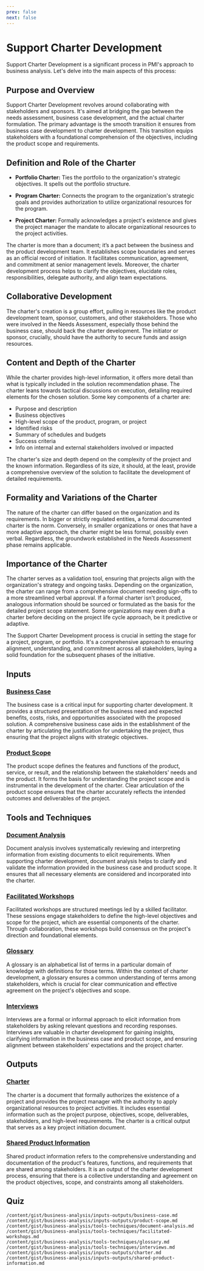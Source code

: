 ```yaml
---
prev: false
next: false
---
```


# Support Charter Development

Support Charter Development is a significant process in PMI's approach to business analysis. Let's delve into the main aspects of this process:

## Purpose and Overview

Support Charter Development revolves around collaborating with stakeholders and sponsors. It's aimed at bridging the gap between the needs assessment, business case development, and the actual charter formulation. The primary advantage is the smooth transition it ensures from business case development to charter development. This transition equips stakeholders with a foundational comprehension of the objectives, including the product scope and requirements.

## Definition and Role of the Charter

- **Portfolio Charter:** Ties the portfolio to the organization's strategic objectives. It spells out the portfolio structure.

- **Program Charter:** Connects the program to the organization's strategic goals and provides authorization to utilize organizational resources for the program.

- **Project Charter:** Formally acknowledges a project's existence and gives the project manager the mandate to allocate organizational resources to the project activities.

The charter is more than a document; it’s a pact between the business and the product development team. It establishes scope boundaries and serves as an official record of initiation. It facilitates communication, agreement, and commitment at senior management levels. Moreover, the charter development process helps to clarify the objectives, elucidate roles, responsibilities, delegate authority, and align team expectations.

## Collaborative Development

The charter's creation is a group effort, pulling in resources like the product development team, sponsor, customers, and other stakeholders. Those who were involved in the Needs Assessment, especially those behind the business case, should back the charter development. The initiator or sponsor, crucially, should have the authority to secure funds and assign resources.

## Content and Depth of the Charter

While the charter provides high-level information, it offers more detail than what is typically included in the solution recommendation phase. The charter leans towards tactical discussions on execution, detailing required elements for the chosen solution. Some key components of a charter are:

- Purpose and description
- Business objectives
- High-level scope of the product, program, or project
- Identified risks
- Summary of schedules and budgets
- Success criteria
- Info on internal and external stakeholders involved or impacted

The charter's size and depth depend on the complexity of the project and the known information. Regardless of its size, it should, at the least, provide a comprehensive overview of the solution to facilitate the development of detailed requirements.

## Formality and Variations of the Charter

The nature of the charter can differ based on the organization and its requirements. In bigger or strictly regulated entities, a formal documented charter is the norm. Conversely, in smaller organizations or ones that have a more adaptive approach, the charter might be less formal, possibly even verbal. Regardless, the groundwork established in the Needs Assessment phase remains applicable.

## Importance of the Charter

The charter serves as a validation tool, ensuring that projects align with the organization's strategy and ongoing tasks. Depending on the organization, the charter can range from a comprehensive document needing sign-offs to a more streamlined verbal approval. If a formal charter isn't produced, analogous information should be sourced or formulated as the basis for the detailed project scope statement. Some organizations may even draft a charter before deciding on the project life cycle approach, be it predictive or adaptive.

The Support Charter Development process is crucial in setting the stage for a project, program, or portfolio. It's a comprehensive approach to ensuring alignment, understanding, and commitment across all stakeholders, laying a solid foundation for the subsequent phases of the initiative.

## Inputs

### [Business Case](/content/gist/business-analysis/inputs-outputs/business-case.md)

The business case is a critical input for supporting charter development. It provides a structured presentation of the business need and expected benefits, costs, risks, and opportunities associated with the proposed solution. A comprehensive business case aids in the establishment of the charter by articulating the justification for undertaking the project, thus ensuring that the project aligns with strategic objectives.

### [Product Scope](/content/gist/business-analysis/inputs-outputs/product-scope.md)

The product scope defines the features and functions of the product, service, or result, and the relationship between the stakeholders' needs and the product. It forms the basis for understanding the project scope and is instrumental in the development of the charter. Clear articulation of the product scope ensures that the charter accurately reflects the intended outcomes and deliverables of the project.

## Tools and Techniques

### [Document Analysis](/content/gist/business-analysis/tools-techniques/document-analysis.md)

Document analysis involves systematically reviewing and interpreting information from existing documents to elicit requirements. When supporting charter development, document analysis helps to clarify and validate the information provided in the business case and product scope. It ensures that all necessary elements are considered and incorporated into the charter.

### [Facilitated Workshops](/content/gist/business-analysis/tools-techniques/facilitated-workshops.md)

Facilitated workshops are structured meetings led by a skilled facilitator. These sessions engage stakeholders to define the high-level objectives and scope for the project, which are essential components of the charter. Through collaboration, these workshops build consensus on the project's direction and foundational elements.

### [Glossary](/content/gist/business-analysis/tools-techniques/glossary.md)

A glossary is an alphabetical list of terms in a particular domain of knowledge with definitions for those terms. Within the context of charter development, a glossary ensures a common understanding of terms among stakeholders, which is crucial for clear communication and effective agreement on the project's objectives and scope.

### [Interviews](/content/gist/business-analysis/tools-techniques/interviews.md)

Interviews are a formal or informal approach to elicit information from stakeholders by asking relevant questions and recording responses. Interviews are valuable in charter development for gaining insights, clarifying information in the business case and product scope, and ensuring alignment between stakeholders' expectations and the project charter.

## Outputs

### [Charter](/content/gist/business-analysis/inputs-outputs/charter.md)

The charter is a document that formally authorizes the existence of a project and provides the project manager with the authority to apply organizational resources to project activities. It includes essential information such as the project purpose, objectives, scope, deliverables, stakeholders, and high-level requirements. The charter is a critical output that serves as a key project initiation document.

### [Shared Product Information](/content/gist/business-analysis/inputs-outputs/shared-product-information.md)

Shared product information refers to the comprehensive understanding and documentation of the product's features, functions, and requirements that are shared among stakeholders. It is an output of the charter development process, ensuring that there is a collective understanding and agreement on the product objectives, scope, and constraints among all stakeholders.

## Quiz

```quiz
/content/gist/business-analysis/inputs-outputs/business-case.md
/content/gist/business-analysis/inputs-outputs/product-scope.md
/content/gist/business-analysis/tools-techniques/document-analysis.md
/content/gist/business-analysis/tools-techniques/facilitated-workshops.md
/content/gist/business-analysis/tools-techniques/glossary.md
/content/gist/business-analysis/tools-techniques/interviews.md
/content/gist/business-analysis/inputs-outputs/charter.md
/content/gist/business-analysis/inputs-outputs/shared-product-information.md
```
